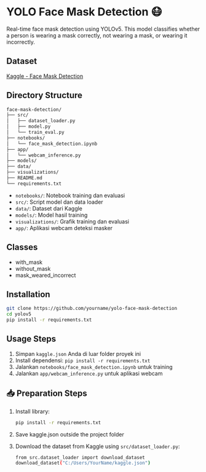 # YOLO Face Mask Detection 😷

Real-time face mask detection using YOLOv5. This model classifies whether a person is wearing a mask correctly, not wearing a mask, or wearing it incorrectly.

## Dataset

[Kaggle - Face Mask Detection](https://www.kaggle.com/datasets/andrewmvd/face-mask-detection)

## Directory Structure

```bash
face-mask-detection/
├── src/
│   ├── dataset_loader.py
│   ├── model.py
│   └── train_eval.py
├── notebooks/
│   └── face_mask_detection.ipynb
├── app/
│   └── webcam_inference.py
├── models/
├── data/
├── visualizations/
├── README.md
└── requirements.txt

```

- `notebooks/`: Notebook training dan evaluasi
- `src/`: Script model dan data loader
- `data/`: Dataset dari Kaggle
- `models/`: Model hasil training
- `visualizations/`: Grafik training dan evaluasi
- `app/`: Aplikasi webcam deteksi masker

## Classes

- with_mask
- without_mask
- mask_weared_incorrect

## Installation

```bash
git clone https://github.com/yourname/yolo-face-mask-detection
cd yolov5
pip install -r requirements.txt
```

## Usage Steps

1. Simpan `kaggle.json` Anda di luar folder proyek ini
2. Install dependensi: `pip install -r requirements.txt`
3. Jalankan `notebooks/face_mask_detection.ipynb` untuk training
4. Jalankan `app/webcam_inference.py` untuk aplikasi webcam

## 📥 Preparation Steps

1. Install library:

   ```bash
   pip install -r requirements.txt

   ```

2. Save kaggle.json outside the project folder
3. Download the dataset from Kaggle using `src/dataset_loader.py`:

   ```bash
   from src.dataset_loader import download_dataset
   download_dataset("C:/Users/YourName/kaggle.json")

   ```
